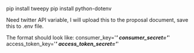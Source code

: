 pip install tweepy
pip install python-dotenv


Need twitter API variable, I will upload this to the proposal document, save
this to .env file.

The format should look like:
consumer_key='***'
consumer_secret='***'
access_token_key='***'
access_token_secret='***'
